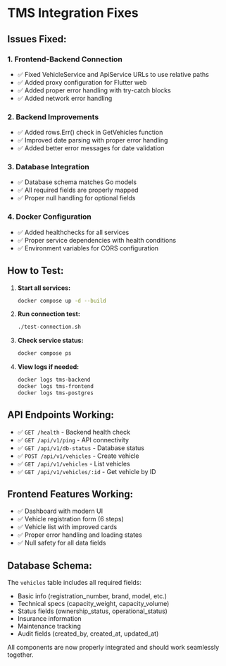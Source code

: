 # TMS Integration Fixes

## Issues Fixed:

### 1. Frontend-Backend Connection
- ✅ Fixed VehicleService and ApiService URLs to use relative paths
- ✅ Added proxy configuration for Flutter web
- ✅ Added proper error handling with try-catch blocks
- ✅ Added network error handling

### 2. Backend Improvements
- ✅ Added rows.Err() check in GetVehicles function
- ✅ Improved date parsing with proper error handling
- ✅ Added better error messages for date validation

### 3. Database Integration
- ✅ Database schema matches Go models
- ✅ All required fields are properly mapped
- ✅ Proper null handling for optional fields

### 4. Docker Configuration
- ✅ Added healthchecks for all services
- ✅ Proper service dependencies with health conditions
- ✅ Environment variables for CORS configuration

## How to Test:

1. **Start all services:**
   ```bash
   docker compose up -d --build
   ```

2. **Run connection test:**
   ```bash
   ./test-connection.sh
   ```

3. **Check service status:**
   ```bash
   docker compose ps
   ```

4. **View logs if needed:**
   ```bash
   docker logs tms-backend
   docker logs tms-frontend
   docker logs tms-postgres
   ```

## API Endpoints Working:

- ✅ `GET /health` - Backend health check
- ✅ `GET /api/v1/ping` - API connectivity
- ✅ `GET /api/v1/db-status` - Database status
- ✅ `POST /api/v1/vehicles` - Create vehicle
- ✅ `GET /api/v1/vehicles` - List vehicles
- ✅ `GET /api/v1/vehicles/:id` - Get vehicle by ID

## Frontend Features Working:

- ✅ Dashboard with modern UI
- ✅ Vehicle registration form (6 steps)
- ✅ Vehicle list with improved cards
- ✅ Proper error handling and loading states
- ✅ Null safety for all data fields

## Database Schema:

The `vehicles` table includes all required fields:
- Basic info (registration_number, brand, model, etc.)
- Technical specs (capacity_weight, capacity_volume)
- Status fields (ownership_status, operational_status)
- Insurance information
- Maintenance tracking
- Audit fields (created_by, created_at, updated_at)

All components are now properly integrated and should work seamlessly together.